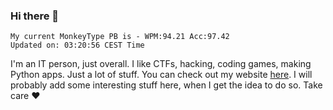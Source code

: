 ### Hi there 👋
<!-- PB START -->
```
My current MonkeyType PB is - WPM:94.21 Acc:97.42
Updated on: 03:20:56 CEST Time
```
<!-- PB END -->
I'm an IT person, just overall. I like CTFs, hacking, coding games, making Python apps. Just a lot of stuff.
You can check out my website [here](https://skill3472.github.io/).
I will probably add some interesting stuff here, when I get the idea to do so. Take care ❤️
